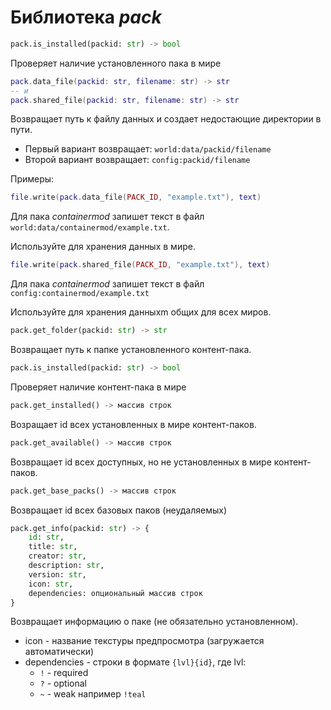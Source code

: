 # Библиотека *pack*

```python
pack.is_installed(packid: str) -> bool
```

Проверяет наличие установленного пака в мире

```lua
pack.data_file(packid: str, filename: str) -> str
-- и
pack.shared_file(packid: str, filename: str) -> str
```

Возвращает путь к файлу данных 
и создает недостающие директории в пути.

- Первый вариант возвращает: `world:data/packid/filename`
- Второй вариант возвращает: `config:packid/filename`

Примеры:
```lua
file.write(pack.data_file(PACK_ID, "example.txt"), text)
```
Для пака *containermod* запишет текст в файл `world:data/containermod/example.txt`.

Используйте для хранения данных в мире.

```lua
file.write(pack.shared_file(PACK_ID, "example.txt"), text)
```
Для пака *containermod* запишет текст в файл `config:containermod/example.txt`

Используйте для хранения данныхm общих для всех миров.

```python
pack.get_folder(packid: str) -> str
```

Возвращает путь к папке установленного контент-пака.

```python
pack.is_installed(packid: str) -> bool
```

Проверяет наличие контент-пака в мире

```python
pack.get_installed() -> массив строк
```

Возращает id всех установленных в мире контент-паков.

```python
pack.get_available() -> массив строк
```

Возвращает id всех доступных, но не установленных в мире контент-паков.

```python
pack.get_base_packs() -> массив строк
```

Возвращает id всех базовых паков (неудаляемых)

```python
pack.get_info(packid: str) -> {
	id: str,
	title: str,
	creator: str,
	description: str,
	version: str,
	icon: str,
	dependencies: опциональный массив строк
}
```

Возвращает информацию о паке (не обязательно установленном).
- icon - название текстуры предпросмотра (загружается автоматически)
- dependencies - строки в формате `{lvl}{id}`, где lvl:
	- `!` - required
	- `?` - optional
	- `~` - weak
	например `!teal`
